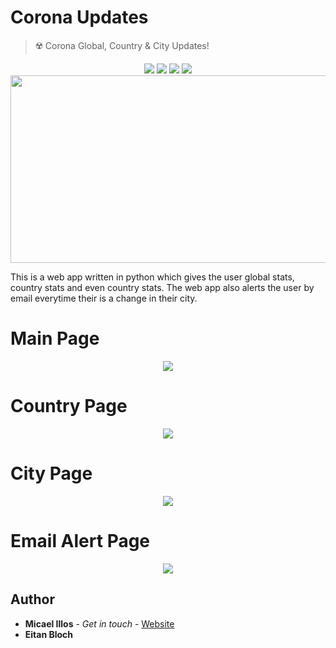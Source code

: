 # Corona Updates
> ☢️ Corona Global, Country & City Updates!

<p align=center>
  <img src="https://img.shields.io/badge/License-MIT-yellow.svg">
<img src="https://img.shields.io/badge/License-Apache%202.0-blue.svg">
  <img src="https://img.shields.io/badge/Corona-App-brightgreen">
  <img src="https://img.shields.io/badge/License-MPL%202.0-brightgreen.svg">
  <img src="coronaweb.png" width=550 height =300>
</p>

This is a web app written in python which gives the user global stats, country stats and even country stats.
The web app also alerts the user by email everytime their is a change in their city.


# Main Page
<p align=center>
  <img src="coronaweb1.png">
</p>

# Country Page
<p align=center>
  <img src="coronaweb2.png">
</p>

# City Page
<p align=center>
  <img src="coronaweb3.png">
</p>

# Email Alert Page
<p align=center>
  <img src="coronaweb4.png">
</p>

## Author
* **Micael Illos** - *Get in touch* - <a href="https://micaelil.com"> Website </a>
* **Eitan Bloch**
